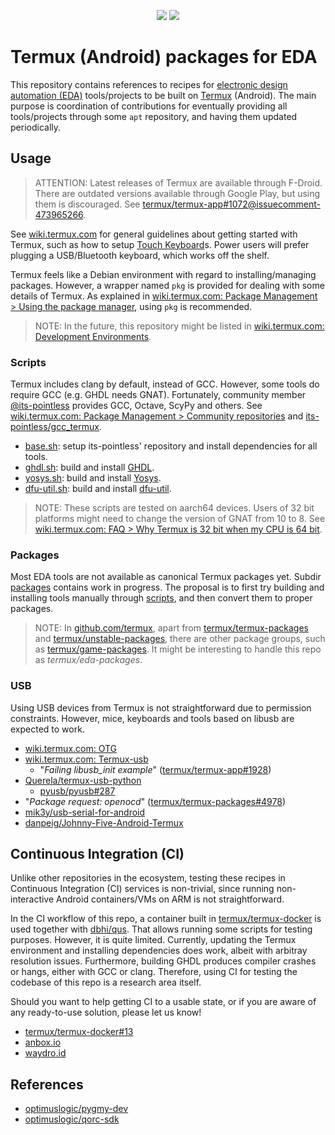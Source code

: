 <p align="center">
  <a title="hdl/packages GitHub repository" href="https://github.com/hdl/packages"><img src="https://img.shields.io/badge/hdl-packages-f2f1ef.svg?longCache=true&style=flat-square&logo=GitHub&logoColor=f2f1ef"></a><!--
  -->
  <a title="hdl/community on gitter.im" href="https://gitter.im/hdl/community"><img src="https://img.shields.io/gitter/room/hdl/community.svg?longCache=true&style=flat-square&logo=gitter&logoColor=fff&color=4db797"></a><!--
  -->
</p>

# Termux (Android) packages for EDA

This repository contains references to recipes for [electronic design automation (EDA)](https://en.wikipedia.org/wiki/Electronic_design_automation) tools/projects to be built on [Termux](https://termux.com/) (Android). The main purpose is coordination of contributions for eventually providing all tools/projects through some `apt` repository, and having them updated periodically.

## Usage

> ATTENTION: Latest releases of Termux are available through F-Droid. There are outdated versions available through Google Play, but using them is discouraged. See [termux/termux-app#1072@issuecomment-473965266](https://github.com/termux/termux-app/issues/1072#issuecomment-473965266).

See [wiki.termux.com](https://wiki.termux.com) for general guidelines about getting started with Termux, such as how to setup [Touch Keyboard](https://wiki.termux.com/wiki/Touch_Keyboard)s. Power users will prefer plugging a USB/Bluetooth keyboard, which works off the shelf.

Termux feels like a Debian environment with regard to installing/managing packages. However, a wrapper named `pkg` is provided for dealing with some details of Termux. As explained in [wiki.termux.com: Package Management > Using the package manager](https://wiki.termux.com/wiki/Package_Management), using `pkg` is recommended.

> NOTE: In the future, this repository might be listed in [wiki.termux.com: Development Environments](https://wiki.termux.com/wiki/Development_Environments).

### Scripts

Termux includes clang by default, instead of GCC. However, some tools do require GCC (e.g. GHDL needs GNAT). Fortunately, community member [@its-pointless](https://github.com/its-pointless) provides GCC, Octave, ScyPy and others. See [wiki.termux.com: Package Management > Community repositories](https://wiki.termux.com/wiki/Package_Management#Community_repositories) and [its-pointless/gcc_termux](https://github.com/its-pointless/gcc_termux).

- [base.sh](scripts/base.sh): setup its-pointless' repository and install dependencies for all tools.
- [ghdl.sh](scripts/ghdl.sh): build and install [GHDL](https://hdl.github.io/awesome/items/ghdl).
- [yosys.sh](scripts/yosys.sh): build and install [Yosys](https://hdl.github.io/awesome/items/yosys).
- [dfu-util.sh](scripts/dfu-util.sh): build and install [dfu-util](https://hdl.github.io/awesome/items/dfu-util).

> NOTE: These scripts are tested on aarch64 devices. Users of 32 bit platforms might need to change the version of GNAT from 10 to 8. See [wiki.termux.com: FAQ > Why Termux is 32 bit when my CPU is 64 bit](https://wiki.termux.com/wiki/FAQ#Why_Termux_is_32_bit_when_my_CPU_is_64_bit).

### Packages

Most EDA tools are not available as canonical Termux packages yet. Subdir [packages](packages) contains work in progress. The proposal is to first try building and installing tools manually through [scripts](scripts), and then convert them to proper packages.

> NOTE: In [github.com/termux](https://github.com/termux), apart from [termux/termux-packages](https://github.com/termux/termux-packages) and [termux/unstable-packages](https://github.com/termux/unstable-packages), there are other package groups, such as [termux/game-packages](https://github.com/termux/game-packages). It might be interesting to handle this repo as *termux/eda-packages*.

### USB

Using USB devices from Termux is not straightforward due to permission constraints. However, mice, keyboards and tools based on libusb are expected to work.

- [wiki.termux.com: OTG](https://wiki.termux.com/wiki/OTG)
- [wiki.termux.com: Termux-usb](https://wiki.termux.com/wiki/Termux-usb)
  - "*Failing libusb_init example*" ([termux/termux-app#1928](https://github.com/termux/termux-app/issues/1928))
- [Querela/termux-usb-python](https://github.com/Querela/termux-usb-python)
  - [pyusb/pyusb#287](https://github.com/pyusb/pyusb/pull/287)
- "*Package request: openocd*" ([termux/termux-packages#4978](https://github.com/termux/termux-packages/issues/4978))
- [mik3y/usb-serial-for-android](https://github.com/mik3y/usb-serial-for-android)
- [danpeig/Johnny-Five-Android-Termux](https://github.com/danpeig/Johnny-Five-Android-Termux)

## Continuous Integration (CI)

Unlike other repositories in the ecosystem, testing these recipes in Continuous Integration (CI) services is non-trivial, since running non-interactive Android containers/VMs on ARM is not straightforward.

In the CI workflow of this repo, a container built in [termux/termux-docker](https://github.com/termux/termux-docker) is used together with [dbhi/qus](https://github.com/dbhi/qus). That allows running some scripts for testing purposes. However, it is quite limited. Currently, updating the Termux environment and installing dependencies does work, albeit with arbitray resolution issues. Furthermore, building GHDL produces compiler crashes or hangs, either with GCC or clang. Therefore, using CI for testing the codebase of this repo is a research area itself.

Should you want to help getting CI to a usable state, or if you are aware of any ready-to-use solution, please let us know!

- [termux/termux-docker#13](https://github.com/termux/termux-docker/issues/13)
- [anbox.io](https://anbox.io)
- [waydro.id](https://waydro.id/)

## References

- [optimuslogic/pygmy-dev](https://github.com/optimuslogic/pygmy-dev)
- [optimuslogic/qorc-sdk](https://github.com/optimuslogic/qorc-sdk)
